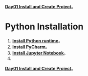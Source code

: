 [**Day01 Install and Create Project**](https://github.com/AdamXu23/Python/tree/main/Day01%20Install%20and%20Create%20Project)。
# Python Installation
1. [**Install Python runtime**](https://github.com/AdamXu23/Python/tree/main/Install/Install%20Python%20runtime "在新分頁開啓鏈接")。
2. [**Install PyCharm**](https://github.com/AdamXu23/Python/tree/main/Install/Install%20PyCharm "在新分頁開啓鏈接")。
3. [**Install Jupyter Notebook**](https://github.com/AdamXu23/Python/tree/main/Install/Install%20Jupyter%20Notebook "在新分頁開啓鏈接")。
4. 
[**Day01 Install and Create Project**](https://github.com/AdamXu23/Python/tree/main/Day01%20Install%20and%20Create%20Project)。
